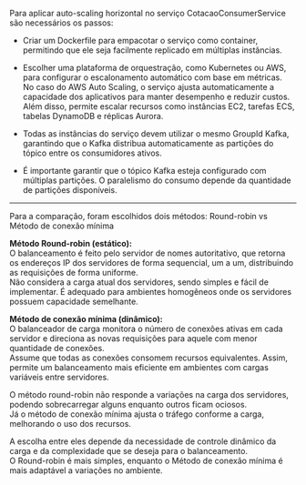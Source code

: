 Para aplicar auto-scaling horizontal no serviço CotacaoConsumerService são necessários os passos:

- Criar um Dockerfile para empacotar o serviço como container, permitindo que ele seja facilmente replicado em múltiplas instâncias.

- Escolher uma plataforma de orquestração, como Kubernetes ou AWS, para configurar o escalonamento automático com base em métricas.  
  No caso do AWS Auto Scaling, o serviço ajusta automaticamente a capacidade dos aplicativos para manter desempenho e reduzir custos.  
  Além disso, permite escalar recursos como instâncias EC2, tarefas ECS, tabelas DynamoDB e réplicas Aurora.

- Todas as instâncias do serviço devem utilizar o mesmo GroupId Kafka, garantindo que o Kafka distribua automaticamente as partições do tópico entre os consumidores ativos.

- É importante garantir que o tópico Kafka esteja configurado com múltiplas partições. O paralelismo do consumo depende da quantidade de partições disponíveis.

---

Para a comparação, foram escolhidos dois métodos: Round-robin vs Método de conexão mínima

**Método Round-robin (estático):**  
O balanceamento é feito pelo servidor de nomes autoritativo, que retorna os endereços IP dos servidores de forma sequencial, um a um, distribuindo as requisições de forma uniforme.  
Não considera a carga atual dos servidores, sendo simples e fácil de implementar. É adequado para ambientes homogêneos onde os servidores possuem capacidade semelhante.

**Método de conexão mínima (dinâmico):**  
O balanceador de carga monitora o número de conexões ativas em cada servidor e direciona as novas requisições para aquele com menor quantidade de conexões.  
Assume que todas as conexões consomem recursos equivalentes. Assim, permite um balanceamento mais eficiente em ambientes com cargas variáveis entre servidores.

O método round-robin não responde a variações na carga dos servidores, podendo sobrecarregar alguns enquanto outros ficam ociosos.  
Já o método de conexão mínima ajusta o tráfego conforme a carga, melhorando o uso dos recursos.

A escolha entre eles depende da necessidade de controle dinâmico da carga e da complexidade que se deseja para o balanceamento.  
O Round-robin é mais simples, enquanto o Método de conexão mínima é mais adaptável a variações no ambiente.

